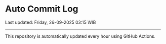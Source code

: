 # Auto Commit Log

Last updated: Friday, 26-09-2025 03:15 WIB

---

This repository is automatically updated every hour using GitHub Actions.
